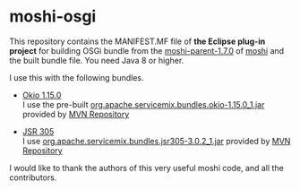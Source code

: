 # moshi-osgi
This repository contains the MANIFEST.MF file of **the Eclipse plug-in project** for building OSGi bundle from the [moshi-parent-1.7.0](https://github.com/square/moshi/tree/moshi-parent-1.7.0) of [moshi](https://github.com/square/moshi) and the built bundle file. You need Java 8 or higher.

I use this with the following bundles.
- [Okio 1.15.0](https://github.com/square/okio/tree/okio-parent-1.15.0)  
I use the pre-built [org.apache.servicemix.bundles.okio-1.15.0_1.jar](https://mvnrepository.com/artifact/org.apache.servicemix.bundles/org.apache.servicemix.bundles.okio/1.15.0_1) provided by [MVN Repository](https://mvnrepository.com/)

- [JSR 305](https://jcp.org/en/jsr/detail?id=305)  
I use [org.apache.servicemix.bundles.jsr305-3.0.2_1.jar](https://mvnrepository.com/artifact/org.apache.servicemix.bundles/org.apache.servicemix.bundles.jsr305/3.0.2_1) provided by [MVN Repository](https://mvnrepository.com/)

I would like to thank the authors of this very useful moshi code, and all the contributors.
